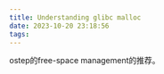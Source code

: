 ```yaml
---
title: Understanding glibc malloc
date: 2023-10-20 23:18:56
tags:
---
```


ostep的free-space management的推荐。
